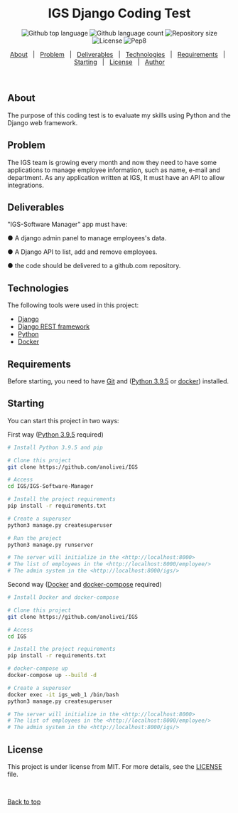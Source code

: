   &#xa0;

<h1 align="center">IGS Django Coding Test</h1>

<p align="center">
  <img alt="Github top language" src="https://img.shields.io/github/languages/top/anolivei/IGS?color=3de069">

  <img alt="Github language count" src="https://img.shields.io/github/languages/count/anolivei/IGS?color=3de069">

  <img alt="Repository size" src="https://img.shields.io/github/repo-size/anolivei/IGS?color=3de069">

  <img alt="License" src="https://img.shields.io/github/license/anolivei/IGS?color=3de069">

  <img alt="Pep8" src="https://github.com/anolivei/IGS/actions/workflows/pep8.yml/badge.svg?event=push">

</p>

<p align="center">
  <a href="#about">About</a> &#xa0; | &#xa0;
  <a href="#about">Problem</a> &#xa0; | &#xa0;
  <a href="#about">Deliverables</a> &#xa0; | &#xa0;
  <a href="#technologies">Technologies</a> &#xa0; | &#xa0;
  <a href="#requirements">Requirements</a> &#xa0; | &#xa0;
  <a href="#starting">Starting</a> &#xa0; | &#xa0;
  <a href="#license">License</a> &#xa0; | &#xa0;
  <a href="https://github.com/anolivei" target="_blank">Author</a>
</p>

<br>

## About ##

The purpose of this coding test is to evaluate my skills using Python
and the Django web framework.

## Problem ##

The IGS team is growing every month and now they need to have some applications
to manage employee information, such as name, e-mail and department.
As any application written at IGS, It must have an API to allow integrations.

## Deliverables ##

"IGS-Software Manager" app must have:

● A django admin panel to manage employees's data.

● A Django API to list, add and remove employees.

● the code should be delivered to a github.com repository.

## Technologies ##

The following tools were used in this project:

- [Django](https://www.djangoproject.com/)
- [Django REST framework](https://www.django-rest-framework.org/)
- [Python](https://www.python.org/)
- [Docker](https://www.docker.com/)

## Requirements ##

Before starting, you need to have [Git](https://git-scm.com) and ([Python 3.9.5](https://www.python.org/) or [docker](https://www.docker.com/)) installed.
## Starting ##

You can start this project in two ways:

First way ([Python 3.9.5](https://www.python.org/) required)

```bash
# Install Python 3.9.5 and pip

# Clone this project
git clone https://github.com/anolivei/IGS

# Access
cd IGS/IGS-Software-Manager

# Install the project requirements
pip install -r requirements.txt

# Create a superuser
python3 manage.py createsuperuser

# Run the project
python3 manage.py runserver

# The server will initialize in the <http://localhost:8000>
# The list of employees in the <http://localhost:8000/employee/>
# The admin system in the <http://localhost:8000/igs/>
```

Second way ([Docker](https://docs.docker.com/get-started/) and [docker-compose](https://docs.docker.com/compose/install/) required)

```bash
# Install Docker and docker-compose

# Clone this project
git clone https://github.com/anolivei/IGS

# Access
cd IGS

# Install the project requirements
pip install -r requirements.txt

# docker-compose up
docker-compose up --build -d

# Create a superuser
docker exec -it igs_web_1 /bin/bash
python3 manage.py createsuperuser

# The server will initialize in the <http://localhost:8000>
# The list of employees in the <http://localhost:8000/employee/>
# The admin system in the <http://localhost:8000/igs/>
```

## License ##

This project is under license from MIT. For more details, see the [LICENSE](LICENSE) file.


&#xa0;

<a href="#top">Back to top</a>
